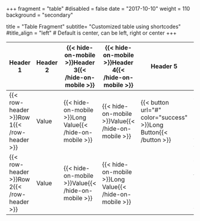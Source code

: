 +++
fragment = "table"
#disabled = false
date = "2017-10-10"
weight = 110
background = "secondary"

title = "Table Fragment"
subtitle= "Customized table using shortcodes"
#title_align = "left" # Default is center, can be left, right or center
+++

| Header 1 | Header 2 | {{< hide-on-mobile >}}Header 3{{< /hide-on-mobile >}} | {{< hide-on-mobile >}}Header 4{{< /hide-on-mobile >}} | Header 5 | Header 6 |
|----------|----------|------------|-----------|-------------|----------|
| {{< row-header >}}Row 1{{< /row-header >}} | Value | {{< hide-on-mobile >}}Long Value{{< /hide-on-mobile >}} | {{< hide-on-mobile >}}Value{{< /hide-on-mobile >}} | {{< button url="#" color="success" >}}Long Button{{< /button >}} | {{< align center >}}{{< button color="danger" url="#" >}}Button{{< /button >}}{{< /align >}} |
| {{< row-header >}}Row 2{{< /row-header >}} | Value | {{< hide-on-mobile >}}Value{{< /hide-on-mobile >}} | {{< hide-on-mobile >}}Long Value{{< /hide-on-mobile >}} | | {{< align center >}}{{< fontawesome icon="fas fa-download" url="#" >}}{{< /align >}} |
